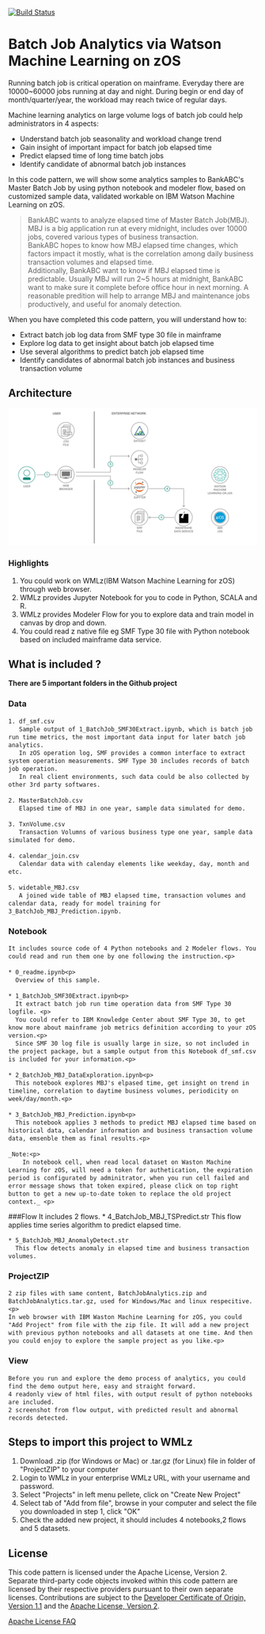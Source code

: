 

<!-- Put badges at the very top -->
<!-- Change the repo -->
[![Build Status](https://travis-ci.org/IBM/watson-banking-chatbot.svg?branch=master)](https://travis-ci.org/IBM/watson-banking-chatbot)

<!-- Add a new Title and fill in the blanks -->

# Batch Job Analytics via Watson Machine Learning on zOS

Running batch job is critical operation on mainframe. Everyday there are 10000~60000 jobs running at day and night. During begin or end day of month/quarter/year, the workload may reach twice of regular days.

Machine learning analytics on large volume logs of batch job could help administrators in 4 aspects:

* Understand batch job seasonality and workload change trend
* Gain insight of important impact for batch job elapsed time
* Predict elapsed time of long time batch jobs
* Identify candidate of abnormal batch job instances

In this code pattern, we will show some analytics samples to BankABC's Master Batch Job by using python notebook and modeler flow, based on customized sample data, validated workable on IBM Watson Machine Learning on zOS.
   
   > BankABC wants to analyze elapsed time of Master Batch Job(MBJ). MBJ is a big application run at every midnight, includes over 10000 jobs, covered various types of business transaction. <br>
   BankABC hopes to know how MBJ elapsed time changes, which factors impact it mostly, what is the correlation among daily business transaction volumes and elapsed time. <br>
   Additionally, BankABC want to know if MBJ elapsed time is predictable. Usually MBJ will run 2~5 hours at midnight, BankABC want to make sure it complete before office hour in next morning. A reasonable predition will help to arrange MBJ and maintenance jobs productively, and useful for anomaly detection. <br>

When you have completed this code pattern, you will understand how to:

* Extract batch job log data from SMF type 30 file in mainframe
* Explore log data to get insight about batch job elapsed time 
* Use several algorithms to predict batch job elapsed time 
* Identify candidates of abnormal batch job instances and business transaction volume


   
## Architecture

<!--add an image in this path-->
![architecture](Image/architecture.png)


### Highlights
1. You could work on WMLz(IBM Watson Machine Learning for zOS) through web browser.
2. WMLz provides Jupyter Notebook for you to code in Python, SCALA and R.
3. WMLz provides Modeler Flow for you to explore data and train model in canvas by drop and down.
4. You could read z native file eg SMF Type 30 file with Python notebook based on included mainframe data service.


## What is included ?
   **There are 5 important folders in the Github project**
   
   ### Data
    1. df_smf.csv
       Sample output of 1_BatchJob_SMF30Extract.ipynb, which is batch job run time metrics, the most important data input for later batch job analytics.
       In zOS operation log, SMF provides a common interface to extract system operation measurements. SMF Type 30 includes records of batch job operation. 
       In real client environments, such data could be also collected by other 3rd party softwares.

    2. MasterBatchJob.csv
       Elapsed time of MBJ in one year, sample data simulated for demo.

    3. TxnVolume.csv
       Transaction Volumns of various business type one year, sample data simulated for demo.   

    4. calendar_join.csv
       Calendar data with calenday elements like weekday, day, month and etc.

    5. widetable_MBJ.csv
       A joined wide table of MBJ elapsed time, transaction volumes and calendar data, ready for model training for 3_BatchJob_MBJ_Prediction.ipynb.
    

   
   ### Notebook 
    It includes source code of 4 Python notebooks and 2 Modeler flows. You could read and run them one by one following the instruction.<p>
   
    * 0_readme.ipynb<p>
      Overview of this sample.

    * 1_BatchJob_SMF30Extract.ipynb<p>
      It extract batch job run time operation data from SMF Type 30 logfile. <p>
      You could refer to IBM Knowledge Center about SMF Type 30, to get know more about mainframe job metrics definition according to your zOS version.<p>
      Since SMF 30 log file is usually large in size, so not included in the project package, but a sample output from this Notebook df_smf.csv is included for your information.<p>

    * 2_BatchJob_MBJ_DataExploration.ipynb<p>
      This notebook explores MBJ's elpased time, get insight on trend in timeline, correlation to daytime business volumes, periodicity on week/day/month.<p>

    * 3_BatchJob_MBJ_Prediction.ipynb<p>
      This notebook applies 3 methods to predict MBJ elapsed time based on historical data, calendar information and business transaction volume data, emsenble them as final results.<p>

    _Note:<p>
        In notebook cell, when read local dataset on Waston Machine Learning for zOS, will need a token for authetication, the expiration period is configurated by adminitrator, when you run cell failed and error message shows that token expired, please click on top right button to get a new up-to-date token to replace the old project context._ <p> 
  
  ###Flow
    It includes 2 flows.
    * 4_BatchJob_MBJ_TSPredict.str
      This flow applies time series algorithm to predict elapsed time.
      
    * 5_BatchJob_MBJ_AnomalyDetect.str
      This flow detects anomaly in elapsed time and business transaction volumes.
      

  ### ProjectZIP<p>
    2 zip files with same content, BatchJobAnalytics.zip and BatchJobAnalytics.tar.gz, used for Windows/Mac and linux respecitive.<p>
    In web browser with IBM Waston Machine Learning for zOS, you could "Add Project" from file with the zip file. It will add a new project with previous python notebooks and all datasets at one time. And then you could enjoy to explore the sample project as you like.<p>
  
  ### View<p>
    Before you run and explore the demo process of analytics, you could find the demo output here, easy and straight forward.  
    4 readonly view of html files, with output result of python notebooks are included.
    2 screenshot from flow output, with predicted result and abnormal records detected.


## Steps to import this project to WMLz

1. Download .zip (for Windows or Mac) or .tar.gz (for Linux) file in folder of "ProjectZIP" to your computer
2. Login to WMLz in your enterprise WMLz URL, with your username and password.
3. Select "Projects" in left menu pellete, click on "Create New Project"
4. Select tab of "Add from file", browse in your computer and select the file you downloaded in step 1, click "OK"
5. Check the added new project, it should includes 4 notebooks,2 flows and 5 datasets.


<!-- keep this -->
## License

This code pattern is licensed under the Apache License, Version 2. Separate third-party code objects invoked within this code pattern are licensed by their respective providers pursuant to their own separate licenses. Contributions are subject to the [Developer Certificate of Origin, Version 1.1](https://developercertificate.org/) and the [Apache License, Version 2](https://www.apache.org/licenses/LICENSE-2.0.txt).

[Apache License FAQ](https://www.apache.org/foundation/license-faq.html#WhatDoesItMEAN)

